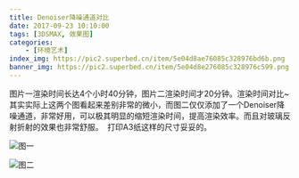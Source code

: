 ```yaml
---
title: Denoiser降噪通道对比
date: 2017-09-23 10:10:00
tags: [3DSMAX, 效果图]
categories: 
	- [环境艺术]
index_img: https://pic2.superbed.cn/item/5e04d8ae76085c328976bd6b.png
banner_img: https://pic2.superbed.cn/item/5e04d8e276085c328976c599.png
---
```


​	图片一渲染时间长达4个小时40分钟，图片二渲染时间才20分钟。渲染时间对比~
​	其实实际上这两个图看起来差别非常的微小，而图二仅仅添加了一个Denoiser降噪通道，非常好用，可以极其明显的缩短渲染时间，提高渲染效率。
​	而且对玻璃反射折射的效果也非常舒服。
​	打印A3纸这样的尺寸妥妥的。

<!--more-->

![图一](https://pic2.superbed.cn/item/5e04d8ae76085c328976bd6b.png)

![图二](https://pic2.superbed.cn/item/5e04d8e276085c328976c599.png)